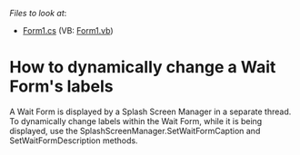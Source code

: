 <!-- default file list -->
*Files to look at*:

* [Form1.cs](./CS/Form1.cs) (VB: [Form1.vb](./VB/Form1.vb))
<!-- default file list end -->
# How to dynamically change a Wait Form's labels


<p>A Wait Form is displayed by a Splash Screen Manager in a separate thread. To dynamically change labels within the Wait Form, while it is being displayed, use the SplashScreenManager.SetWaitFormCaption and SetWaitFormDescription methods.</p>

<br/>


